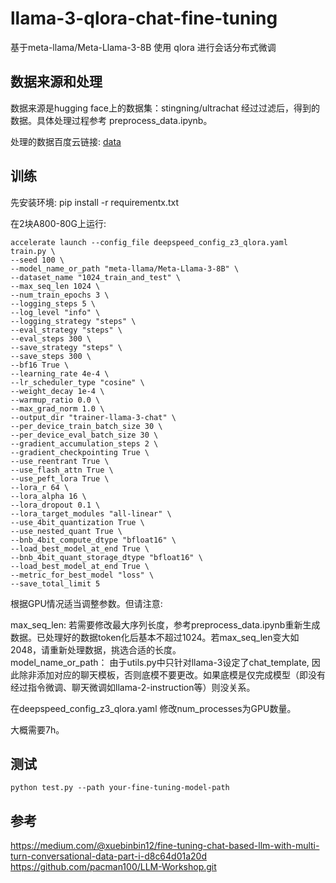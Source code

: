 # llama-3-qlora-chat-fine-tuning

基于meta-llama/Meta-Llama-3-8B 使用 qlora 进行会话分布式微调

## 数据来源和处理

数据来源是hugging face上的数据集：stingning/ultrachat
经过过滤后，得到的数据。具体处理过程参考 preprocess_data.ipynb。

处理的数据百度云链接:    [data](https://pan.baidu.com/s/15fESwenH6N9ICUTtKlMoFQ?pwd=744w)   

## 训练

先安装环境:
pip install -r requirementx.txt

在2块A800-80G上运行:

```
accelerate launch --config_file deepspeed_config_z3_qlora.yaml  train.py \
--seed 100 \
--model_name_or_path "meta-llama/Meta-Llama-3-8B" \
--dataset_name "1024_train_and_test" \
--max_seq_len 1024 \
--num_train_epochs 3 \
--logging_steps 5 \
--log_level "info" \
--logging_strategy "steps" \
--eval_strategy "steps" \
--eval_steps 300 \
--save_strategy "steps" \
--save_steps 300 \
--bf16 True \
--learning_rate 4e-4 \
--lr_scheduler_type "cosine" \
--weight_decay 1e-4 \
--warmup_ratio 0.0 \
--max_grad_norm 1.0 \
--output_dir "trainer-llama-3-chat" \
--per_device_train_batch_size 30 \
--per_device_eval_batch_size 30 \
--gradient_accumulation_steps 2 \
--gradient_checkpointing True \
--use_reentrant True \
--use_flash_attn True \
--use_peft_lora True \
--lora_r 64 \
--lora_alpha 16 \
--lora_dropout 0.1 \
--lora_target_modules "all-linear" \
--use_4bit_quantization True \
--use_nested_quant True \
--bnb_4bit_compute_dtype "bfloat16" \
--load_best_model_at_end True \
--bnb_4bit_quant_storage_dtype "bfloat16" \
--load_best_model_at_end True \
--metric_for_best_model "loss" \
--save_total_limit 5
```

根据GPU情况适当调整参数。但请注意:   

max_seq_len: 若需要修改最大序列长度，参考preprocess_data.ipynb重新生成数据。已处理好的数据token化后基本不超过1024。若max_seq_len变大如2048，请重新处理数据，挑选合适的长度。   
model_name_or_path： 由于utils.py中只针对llama-3设定了chat_template, 因此除非添加对应的聊天模板，否则底模不要更改。如果底模是仅完成模型（即没有经过指令微调、聊天微调如llama-2-instruction等）则没关系。

在deepspeed_config_z3_qlora.yaml 修改num_processes为GPU数量。   

大概需要7h。 

## 测试

```
python test.py --path your-fine-tuning-model-path
```

## 参考

https://medium.com/@xuebinbin12/fine-tuning-chat-based-llm-with-multi-turn-conversational-data-part-i-d8c64d01a20d   
https://github.com/pacman100/LLM-Workshop.git
